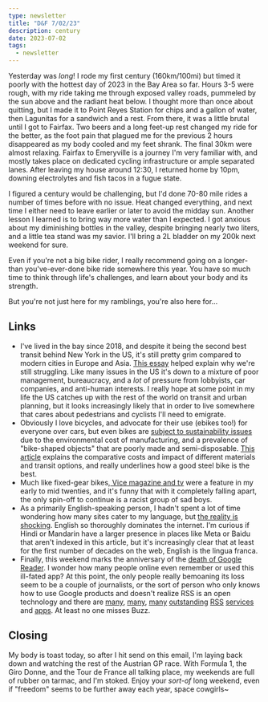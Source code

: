 ```yaml
---
type: newsletter
title: "D&F 7/02/23"
description: century
date: 2023-07-02
tags:
  - newsletter
---
```


Yesterday was _long_! I rode my first century (160km/100mi) but timed it poorly with the hottest day of 2023 in the Bay Area so far. Hours 3-5 were rough, with my ride taking me through exposed valley roads, pummeled by the sun above and the radiant heat below. I thought more than once about quitting, but I made it to Point Reyes Station for chips and a gallon of water, then Lagunitas for a sandwich and a rest. From there, it was a little brutal until I got to Fairfax. Two beers and a long feet-up rest changed my ride for the better, as the foot pain that plagued me for the previous 2 hours disappeared as my body cooled and my feet shrank. The final 30km were almost relaxing. Fairfax to Emeryville is a journey I'm very familiar with, and mostly takes place on dedicated cycling infrastructure or ample separated lanes. After leaving my house around 12:30, I returned home by 10pm, downing electrolytes and fish tacos in a fugue state.

I figured a century would be challenging, but I'd done 70-80 mile rides a number of times before with no issue. Heat changed everything, and next time I either need to leave earlier or later to avoid the midday sun. Another lesson I learned is to bring way more water than I expected. I got anxious about my diminishing bottles in the valley, despite bringing nearly two liters, and a little tea stand was my savior. I'll bring a 2L bladder on my 200k next weekend for sure.

Even if you're not a big bike rider, I really recommend going on a longer-than you've-ever-done bike ride somewhere this year. You have so much time to think through life's challenges, and learn about your body and its strength.

But you're not just here for my ramblings, you're also here for...

## Links

- I've lived in the bay since 2018, and despite it being the second best transit behind New York in the US, it's still pretty grim compared to modern cities in Europe and Asia. [This essay](https://darrellowens.substack.com/p/why-bay-area-transit-sucks-bart-funding) helped explain why we're still struggling. Like many issues in the US it's down to a mixture of poor management, bureaucracy, and a _lot_ of pressure from lobbyists, car companies, and anti-human interests. I really hope at some point in my life the US catches up with the rest of the world on transit and urban planning, but it looks increasingly likely that in order to live somewhere that cares about pedestrians and cyclists I'll need to emigrate.
- Obviously I love bicycles, and advocate for their use (ebikes too!) for everyone over cars, but even bikes are [subject to sustainability issues](https://solar.lowtechmagazine.com/2023/02/can-we-make-bicycles-sustainable-again) due to the environmental cost of manufacturing, and a prevalence of "bike-shaped objects" that are poorly made and semi-disposable. [This article](https://solar.lowtechmagazine.com/2023/02/can-we-make-bicycles-sustainable-again) explains the comparative costs and impact of different materials and transit options, and really underlines how a good steel bike is the best.
- Much like fixed-gear bikes,[ Vice magazine and tv](https://unherd.com/2023/05/my-part-in-vices-downfall/) were a feature in my early to mid twenties, and it's funny that with it completely falling apart, the only spin-off to continue is a racist group of sad boys.
- As a primarily English-speaking person, I hadn't spent a lot of time wondering how many sites cater to my language, but [the reality is shocking](https://restofworld.org/2023/internet-most-used-languages/). English so thoroughly dominates the internet. I'm curious if Hindi or Mandarin have a larger presence in places like Meta or Baidu that aren't indexed in this article, but it's increasingly clear that at least for the first number of decades on the web, English is the lingua franca.
- Finally, this weekend marks the anniversary of the [death of Google Reader](https://www.theverge.com/23778253/google-reader-death-2013-rss-social). I wonder how many people online even remember or used this ill-fated app? At this point, the only people really bemoaning its loss seem to be a couple of journalists, or the sort of person who only knows how to use Google products and doesn't realize RSS is an open technology and there are [many](https://feedbin.com/home), [many](https://www.inoreader.com), [many](https://theoldreader.com/) [outstanding](https://www.reederapp.com) [RSS](https://apps.apple.com/us/app/unread-an-rss-reader/id1363637349) [services](https://play.google.com/store/apps/details?id=com.nononsenseapps.feeder.play&pli=1) and [apps](https://play.google.com/store/apps/details?id=com.innologica.inoreader). At least no one misses Buzz.

## Closing

My body is toast today, so after I hit send on this email, I'm laying back down and watching the rest of the Austrian GP race. With Formula 1, the Giro Donne, and the Tour de France all talking place, my weekends are full of rubber on tarmac, and I'm stoked. Enjoy your _sort-of_ long weekend, even if "freedom" seems to be further away each year, space cowgirls~